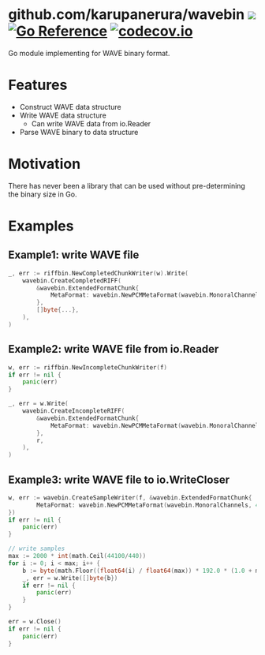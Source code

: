 # github.com/karupanerura/wavebin ![](https://github.com/karupanerura/wavebin/workflows/test/badge.svg?branch=main) [![Go Reference](https://pkg.go.dev/badge/github.com/karupanerura/wavebin.svg)](https://pkg.go.dev/github.com/karupanerura/wavebin) [![codecov.io](https://codecov.io/github/karupanerura/wavebin/coverage.svg?branch=main)](https://codecov.io/github/karupanerura/wavebin?branch=main)

Go module implementing for WAVE binary format.

# Features

* Construct WAVE data structure
* Write WAVE data structure
  * Can write WAVE data from io.Reader
* Parse WAVE binary to data structure

# Motivation

There has never been a library that can be used without pre-determining the binary size in Go.

# Examples

## Example1: write WAVE file

```go
_, err := riffbin.NewCompletedChunkWriter(w).Write(
	wavebin.CreateCompletedRIFF(
		&wavebin.ExtendedFormatChunk{
			MetaFormat: wavebin.NewPCMMetaFormat(wavebin.MonoralChannels, 44100, 8),
		},
		[]byte{...},
	),
)
```

## Example2: write WAVE file from io.Reader

```go
w, err := riffbin.NewIncompleteChunkWriter(f)
if err != nil {
	panic(err)
}

_, err = w.Write(
	wavebin.CreateIncompleteRIFF(
		&wavebin.ExtendedFormatChunk{
			MetaFormat: wavebin.NewPCMMetaFormat(wavebin.MonoralChannels, 44100, 8),
		},
		r,
	),
)
```

## Example3: write WAVE file to io.WriteCloser

```go
w, err := wavebin.CreateSampleWriter(f, &wavebin.ExtendedFormatChunk{
		MetaFormat: wavebin.NewPCMMetaFormat(wavebin.MonoralChannels, 44100, 8),
})
if err != nil {
	panic(err)
}

// write samples
max := 2000 * int(math.Ceil(44100/440))
for i := 0; i < max; i++ {
	b := byte(math.Floor((float64(i) / float64(max)) * 192.0 * (1.0 + math.Sin(2.0*math.Pi*float64(i)/(44100/440))) / 2.0))
	_, err = w.Write([]byte{b})
	if err != nil {
		panic(err)
	}
}

err = w.Close()
if err != nil {
	panic(err)
}
```
